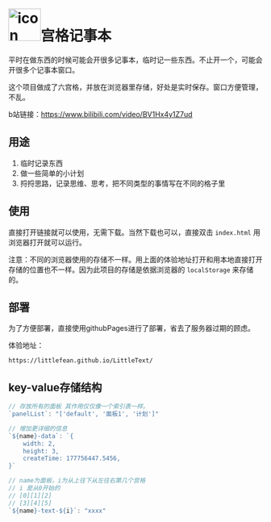 # <img src="favicon.ico" alt="icon" width="64">宫格记事本

平时在做东西的时候可能会开很多记事本，临时记一些东西。不止开一个，可能会开很多个记事本窗口。

这个项目做成了六宫格，并放在浏览器里存储，好处是实时保存。窗口方便管理，不乱。

b站链接：https://www.bilibili.com/video/BV1Hx4y1Z7ud

## 用途

1. 临时记录东西
2. 做一些简单的小计划
3. 捋捋思路，记录思维、思考，把不同类型的事情写在不同的格子里

## 使用

直接打开链接就可以使用，无需下载。当然下载也可以，直接双击 `index.html` 用浏览器打开就可以运行。

注意：不同的浏览器使用的存储不一样。用上面的体验地址打开和用本地直接打开存储的位置也不一样。因为此项目的存储是依据浏览器的 `localStorage` 来存储的。

## 部署

为了方便部署，直接使用githubPages进行了部署，省去了服务器过期的顾虑。

体验地址：

```
https://littlefean.github.io/LittleText/
```



## key-value存储结构

```js
// 存放所有的面板 其作用仅仅像一个索引表一样。
`panelList`: "['default', '面板1', '计划']"

// 增加更详细的信息
`${name}-data`: `{
    width: 2,
    height: 3,
    createTime: 177756447.5456,
}`

// name为面板，i为从上往下从左往右第几个宫格
// i 是从0开始的
// [0][1][2]
// [3][4][5]
`${name}-text-${i}`: "xxxx"



```

